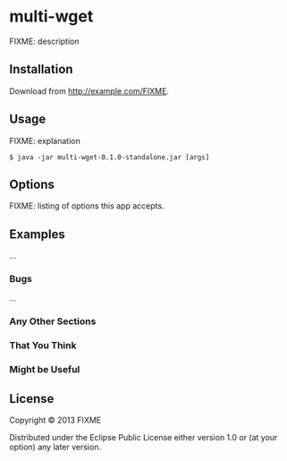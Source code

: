 # multi-wget

FIXME: description

## Installation

Download from http://example.com/FIXME.

## Usage

FIXME: explanation

    $ java -jar multi-wget-0.1.0-standalone.jar [args]

## Options

FIXME: listing of options this app accepts.

## Examples

...

### Bugs

...

### Any Other Sections
### That You Think
### Might be Useful

## License

Copyright © 2013 FIXME

Distributed under the Eclipse Public License either version 1.0 or (at
your option) any later version.

